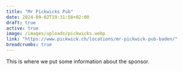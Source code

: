 ```yaml
---
title: "Mr Pickwicks Pub"
date: 2024-09-02T19:31:58+02:00
draft: true
active: true
image: /images/uploads/pickwicks.webp
link: "https://www.pickwick.ch/locations/mr-pickwick-pub-baden/"
breadcrumbs: true
---
```


This is where we put some information about the sponsor.

